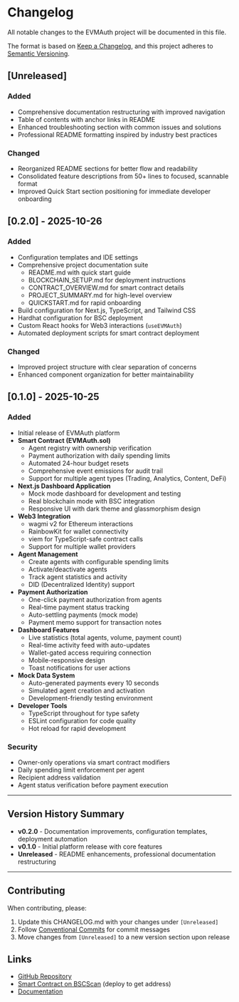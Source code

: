 # Changelog

All notable changes to the EVMAuth project will be documented in this file.

The format is based on [Keep a Changelog](https://keepachangelog.com/en/1.0.0/),
and this project adheres to [Semantic Versioning](https://semver.org/spec/v2.0.0.html).

## [Unreleased]

### Added
- Comprehensive documentation restructuring with improved navigation
- Table of contents with anchor links in README
- Enhanced troubleshooting section with common issues and solutions
- Professional README formatting inspired by industry best practices

### Changed
- Reorganized README sections for better flow and readability
- Consolidated feature descriptions from 50+ lines to focused, scannable format
- Improved Quick Start section positioning for immediate developer onboarding

## [0.2.0] - 2025-10-26

### Added
- Configuration templates and IDE settings
- Comprehensive project documentation suite
  - README.md with quick start guide
  - BLOCKCHAIN_SETUP.md for deployment instructions
  - CONTRACT_OVERVIEW.md for smart contract details
  - PROJECT_SUMMARY.md for high-level overview
  - QUICKSTART.md for rapid onboarding
- Build configuration for Next.js, TypeScript, and Tailwind CSS
- Hardhat configuration for BSC deployment
- Custom React hooks for Web3 interactions (`useEVMAuth`)
- Automated deployment scripts for smart contract deployment

### Changed
- Improved project structure with clear separation of concerns
- Enhanced component organization for better maintainability

## [0.1.0] - 2025-10-25

### Added
- Initial release of EVMAuth platform
- **Smart Contract (EVMAuth.sol)**
  - Agent registry with ownership verification
  - Payment authorization with daily spending limits
  - Automated 24-hour budget resets
  - Comprehensive event emissions for audit trail
  - Support for multiple agent types (Trading, Analytics, Content, DeFi)
- **Next.js Dashboard Application**
  - Mock mode dashboard for development and testing
  - Real blockchain mode with BSC integration
  - Responsive UI with dark theme and glassmorphism design
- **Web3 Integration**
  - wagmi v2 for Ethereum interactions
  - RainbowKit for wallet connectivity
  - viem for TypeScript-safe contract calls
  - Support for multiple wallet providers
- **Agent Management**
  - Create agents with configurable spending limits
  - Activate/deactivate agents
  - Track agent statistics and activity
  - DID (Decentralized Identity) support
- **Payment Authorization**
  - One-click payment authorization from agents
  - Real-time payment status tracking
  - Auto-settling payments (mock mode)
  - Payment memo support for transaction notes
- **Dashboard Features**
  - Live statistics (total agents, volume, payment count)
  - Real-time activity feed with auto-updates
  - Wallet-gated access requiring connection
  - Mobile-responsive design
  - Toast notifications for user actions
- **Mock Data System**
  - Auto-generated payments every 10 seconds
  - Simulated agent creation and activation
  - Development-friendly testing environment
- **Developer Tools**
  - TypeScript throughout for type safety
  - ESLint configuration for code quality
  - Hot reload for rapid development

### Security
- Owner-only operations via smart contract modifiers
- Daily spending limit enforcement per agent
- Recipient address validation
- Agent status verification before payment execution

---

## Version History Summary

- **v0.2.0** - Documentation improvements, configuration templates, deployment automation
- **v0.1.0** - Initial platform release with core features
- **Unreleased** - README enhancements, professional documentation restructuring

---

## Contributing

When contributing, please:
1. Update this CHANGELOG.md with your changes under `[Unreleased]`
2. Follow [Conventional Commits](https://www.conventionalcommits.org/) for commit messages
3. Move changes from `[Unreleased]` to a new version section upon release

## Links

- [GitHub Repository](https://github.com/AuthProtocol/EVMAuth)
- [Smart Contract on BSCScan](https://bscscan.com) (deploy to get address)
- [Documentation](https://github.com/AuthProtocol/EVMAuth#readme)
